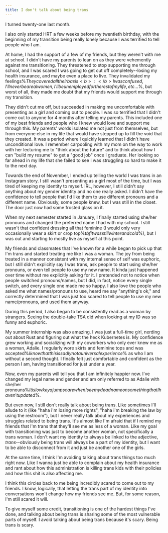 ```yaml
---
title: I don't talk about being trans
---
```


I turned twenty-one last month.

I also only started HRT a few weeks before my twentieth birthday, with
the beginning of my transition being really lonely because I was terrified to tell people who I am.

At home, I had the support of a few of my friends, but they weren't with me at school.
I didn't have my parents to lean on as they were vehemently against me transitioning.
They threatened to stop supporting me through school, and I was scared I was going to get cut off completely--losing my
health insurance, and maybe even a place to live.
They invalidated my
feelings%$They covered all their basis<b>:</b> I was confused, I'll never be a real women, I'll be unemployed for the rest of my life, etc...$%,
but worst of all, they made me doubt that my friends would support me through my transition.

They didn't cut me off, but succeeded in making me uncomfortable with presenting as a girl and coming out to people.
I was so terrified that I didn't come out to anyone for 4 months after telling my parents.
This included one of my best friends and people who I knew would love and support me through this.
My parents' words isolated me not just from themselves, but from everyone else in my life that would have stepped up
to fill the void that they created.
It was a period where I quickly learned that I didn't have unconditional love.
I remember carpooling with my mom on the way to work with her lecturing me to "think about the future"
and to think about how I can "build my resume" to get a "good job" once I graduate.
Her looking so far ahead in my life that she failed to see I was struggling so hard to make it to the next day.

Towards the end of November, I ended up telling the world I was trans in an Instagram story.
I still wasn't presenting as a girl most of the time, but I was tired of keeping my identity to myself.
IRL, however, I still didn't say anything about my gender identity and no one really asked.
I didn't have the confidence to tell people that I'd like them to use different pronouns and a different name.
Obviously, some people knew, but I was still in the closet. The door just now had some frosted glass on it.

When my next semester started in January, I finally started using she/her pronouns and changed the preferred name I had
with my school.
I still wasn't that confident dressing all that feminine (I would only very occasionally wear a skirt or crop
top%$tbf it was still winter and cold$%),
but I was out and starting to mostly live as myself at this point.

My friends and classmates that I've known for a while began to pick up that I'm trans and started treating me like I was
a woman.
The joy from being treated in a manner consistent with my internal sense of self was euphoric,
but I still didn't explicitly say I was trans, ask people to start using she/her pronouns, or even tell people to use my
new name.
It kinda just happened over time without me explicitly asking for it.
I pretended not to notice when people switched pronouns/names,
but I did, in fact, notice every single switch, and every single one made me so happy.
I also love the people who asked me what names/pronouns to use, heard me say "anything's ok," and correctly determined
that
I was just too scared to tell people to use my new name/pronouns, and used them anyway.

During this period, I also began to be consistently read as a woman by strangers.
Seeing the double-take TSA did when looking at my ID was so funny and euphoric.

My summer internship was also amazing.
I was just a full-time girl, nerding out about Rust and figuring out what the heck Kubernetes is.
My confidence grew working and socializing with my coworkers who only ever knew me as a woman, Adalie.
I regularly wore skirts and feminine tops and was accepted%$I know that this is sadly not a universal experience$% as
who I am without a second thought.
I finally felt just comfortable and confident as the person I am, having transitioned for just under a year.

Now, even my parents will tell you that I am infinitely happier now.
I've changed my legal name and gender and am only referred to as Adalie with she/her
pronouns%$It is lowkey a jumpscare when I see my deadname on something that I haven't updated$%.

But even now, I still don't really talk about being trans.
Like sometimes I'll allude to it (like "haha i'm losing more rights", "haha i'm breaking the law by using the
restroom"),
but I never really talk about my experiences and struggles related to being trans.
It's almost like I'm afraid that if I remind my friends that I'm trans that they'll see me as less of a woman.
Like my goal with transitioning was just to become another woman, not specifically a trans woman.
I don't want my identity to always be linked to the adjective, _trans_--obviously being trans will always be a part of
my identity,
but I want to be able to disconnect from it and just be another one of the girls.

At the same time, I think I'm avoiding talking about trans things too much right now.
Like I wanna just be able to complain about my health insurance and rant about how this administration is killing trans
kids
with their policies and how this shit is also affecting me.

I think this circles back to me being incredibly scared to come out to my friends.
I know, logically, that letting the trans part of my identity into conversations won't change how my friends see me.
But, for some reason, I'm still scared it will.

To give myself some credit, transitioning is one of the hardest things I've done,
and talking about being trans is sharing some of the most vulnerable parts of myself.
I avoid talking about being trans because it's scary. Being trans is scary.